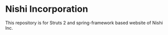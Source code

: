 Nishi Incorporation&nbsp;&nbsp;&nbsp;&nbsp;
===================

This repository is for Struts 2 and spring-framework based website of Nishi Inc.
